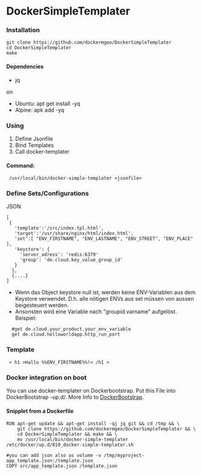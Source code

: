# DockerSimpleTemplater

### Installation
```
git clone https://github.com/dockermgeo/DockerSimpleTemplater
cd DockerSimpleTemplater
make
```

#### Dependencies
* jq

on
*  Ubuntu: apt get install -yq
*  Alpine: apk add -yq


### Using

1. Define Jsonfile
2. Bind Templates
3. Call docker-templater

#### Command:
```
 /usr/local/bin/docker-simple-templater <jsonfile>
```


### Define Sets/Configurations
JSON
```
[
 {
   'template':'/src/index.tpl.html',
   'target':'/usr/share/nginx/html/index.html',
   'set':[ "ENV_FIRSTNAME", "ENV_LASTNAME", "ENV_STREET", "ENV_PLACE" ],
   'keystore': {
     'server_adress': 'redis:6379'
     'group': 'de.cloud.key_value_group_id'
   }
  },
  {....}
]
```
- Wenn das Object keystore null ist, werden keine ENV-Variablen aus dem Keystore verwendet. D.h. alle nötigen ENVs aus set müssen von aussen beigesteuert werden.
- Ansonsten wird eine Variable nach "groupid.varname" aufgelöst. Beispiel:
```
  #get de.cloud.your_product.your_env_variable
  get de.cloud.helloworldapp.http_run_port
```

### Template
```
 < h1 >Hallo %%ENV_FIRSTNAME%%!< /h1 >
```

### Docker integration on boot
You can use docker-templater on Dockerbootstrap. Put this File into DockerBootstrap -up.d/.
More Info to [DockerBootstrap](https://github.com/dockermgeo/DockerBootstrap).

#### Snipplet from a Dockerfile
```
RUN apt-get update && apt-get install -qj jq git && cd /tmp && \
    git clone https://github.com/dockermgeo/DockerSimpleTemplater && \
    cd DockerSimpleTemplater && make && \
    mv /usr/local/bin/docker-simple-templater /etc/docker/up.d/010_docker-simple-templater.sh

#you can add json also as volume -v /tmp/myproject-app_template.json:/template.json
COPY src/app_template.json /template.json
```
